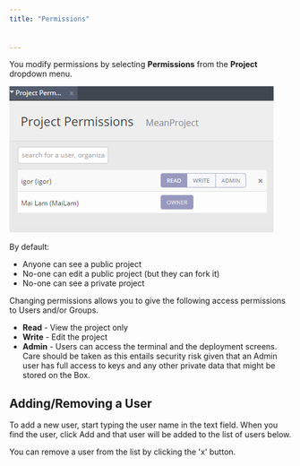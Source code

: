 ```yaml
---
title: "Permissions"


---
```


You modify permissions by selecting **Permissions** from the **Project** dropdown menu.

<img alt="authtoken" src="/img/permissions-dlg.png" class="simple"/>

By default:

- Anyone can see a public project
- No-one can edit a public project (but they can fork it)
- No-one can see a private project

Changing permissions allows you to give the following access permissions to Users and/or Groups.

- **Read** - View the project only
- **Write** - Edit the project
- **Admin** - Users can access the terminal and the deployment screens. Care should be taken as this entails security risk given that an Admin user has full access to keys and any other private data that might be stored on the Box.

## Adding/Removing a User
To add a new user, start typing the user name in the text field. When you find the user, click Add and that user will be added to the list of users below.

You can remove a user from the list by clicking the 'x' button.



